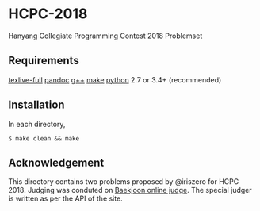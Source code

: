 # HCPC-2018
Hanyang Collegiate Programming Contest 2018 Problemset

## Requirements
[texlive-full](https://www.tug.org/texlive/)
[pandoc](https://pandoc.org/)
[g++](https://gcc.gnu.org/)
[make](https://www.gnu.org/software/make/)
[python](https://www.python.org/) 2.7 or 3.4+ (recommended)

## Installation
In each directory,
```
$ make clean && make
```

## Acknowledgement
This directory contains two problems proposed by @iriszero for HCPC 2018.
Judging was conduted on [Baekjoon online judge](https://acmicpc.net). The special judger is written as per the API of the site.
